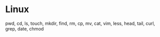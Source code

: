 <h1>Linux</h1>
pwd, cd, ls, touch, mkdir, find, rm, cp, mv, cat, vim, less, head, tail, curl, grep, date, chmod

